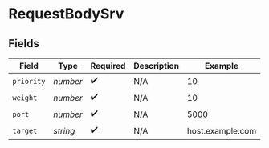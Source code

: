 # RequestBodySrv


## Fields

| Field              | Type               | Required           | Description        | Example            |
| ------------------ | ------------------ | ------------------ | ------------------ | ------------------ |
| `priority`         | *number*           | :heavy_check_mark: | N/A                | 10                 |
| `weight`           | *number*           | :heavy_check_mark: | N/A                | 10                 |
| `port`             | *number*           | :heavy_check_mark: | N/A                | 5000               |
| `target`           | *string*           | :heavy_check_mark: | N/A                | host.example.com   |